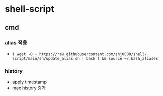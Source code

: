 # shell-script
## cmd
### alias 적용
* `( wget -O - https://raw.githubusercontent.com/shj0000/shell-script/main/sh/update_alias.sh | bash ) && source ~/.bash_aliases`

### history
* apply timestamp
* max history 증가
